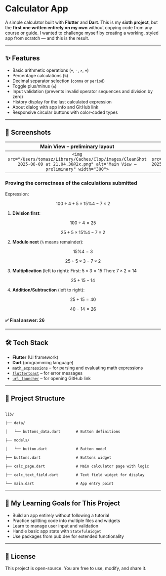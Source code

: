 # Calculator App

A simple calculator built with **Flutter** and **Dart**.
This is my **sixth project**, but the **first one written entirely on my own** without copying code from any course or guide.
I wanted to challenge myself by creating a working, styled app from scratch — and this is the result.

---

## ✨ Features

- Basic arithmetic operations (`+`, `-`, `×`, `÷`)
- Percentage calculations (`%`)
- Decimal separator selection (`comma` or `period`)
- Toggle plus/minus (`±`)
- Input validation (prevents invalid operator sequences and division by zero)
- History display for the last calculated expression
- About dialog with app info and GitHub link
- Responsive circular buttons with color-coded types

---

## 📸 Screenshots

|                                                      Main View – preliminary layout                                                      |                                                   Main View – sample calculation                                                    |                                                         About Dialog                                                          |
| :--------------------------------------------------------------------------------------------------------------------------------------: | :---------------------------------------------------------------------------------------------------------------------------------: | :---------------------------------------------------------------------------------------------------------------------------: |
| `<img src="/Users/tomasz/Library/Caches/Clop/images/CleanShot 2025-08-09 at 21.04.30@2x.png" alt="Main View – preliminary" width="300">` | `<img src="/Users/tomasz/Library/Caches/Clop/images/CleanShot 2025-08-09 at 21.08.55@2x.png" alt="Main View – sample" width="300">` | `<img src="/Users/tomasz/Library/Caches/Clop/images/CleanShot 2025-08-09 at 21.14.24@2x.png" alt="About Dialog" width="300">` |

### Proving the correctness of the calculations submitted

Expression:

$$
100 \div 4 + 5 \times 15 \% 4 - 7 \times 2
$$

1. **Division first**:

$$
100 \div 4 = 25
$$

$$
25 + 5 \times 15 \% 4 - 7 \times 2
$$

2. **Modulo next** (`%` means remainder):

$$
15 \% 4 = 3
$$

$$
25 + 5 \times 3 - 7 \times 2
$$

3. **Multiplication** (left to right):
   First: $5 \times 3 = 15$
   Then: $7 \times 2 = 14$

$$
25 + 15 - 14
$$

4. **Addition/Subtraction** (left to right):

$$
25 + 15 = 40
$$

$$
40 - 14 = 26
$$

#### ✅ **Final answer**: **26**

---

## 🛠️ Tech Stack

- **Flutter** (UI framework)
- **Dart** (programming language)
- [`math_expressions`](https://pub.dev/packages/math_expressions) – for parsing and evaluating math expressions
- [`fluttertoast`](https://pub.dev/packages/fluttertoast) – for error messages
- [`url_launcher`](https://pub.dev/packages/url_launcher) – for opening GitHub link

---

## 📂 Project Structure

```

lib/

├── data/

│   └── buttons_data.dart       # Button definitions

├── models/

│   └── button.dart             # Button model

├── buttons.dart                # Buttons widget

├── calc_page.dart              # Main calculator page with logic

├── calc_text_field.dart        # Text field widget for display

└── main.dart                   # App entry point

```

---

## 🚀 My Learning Goals for This Project

- Build an app entirely without following a tutorial
- Practice splitting code into multiple files and widgets
- Learn to manage user input and validation
- Handle basic app state with `StatefulWidget`
- Use packages from pub.dev for extended functionality

---

## 📜 License

This project is open-source. You are free to use, modify, and share it.
